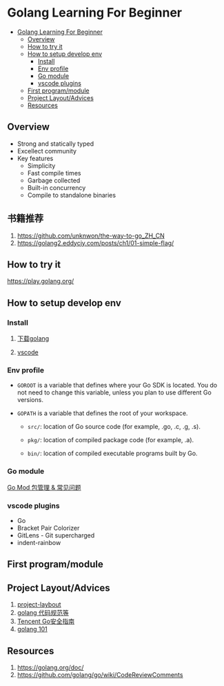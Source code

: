 # Golang Learning For Beginner

- [Golang Learning For Beginner](#golang-learning-for-beginner)
  - [Overview](#overview)
  - [How to try it](#how-to-try-it)
  - [How to setup develop env](#how-to-setup-develop-env)
    - [Install](#install)
    - [Env profile](#env-profile)
    - [Go module](#go-module)
    - [vscode plugins](#vscode-plugins)
  - [First program/module](#first-programmodule)
  - [Project Layout/Advices](#project-layoutadvices)
  - [Resources](#resources)
  
## Overview
* Strong and statically typed
* Excellect community
* Key features
  * Simplicity
  * Fast compile times
  * Garbage collected
  * Built-in concurrency
  * Compile to standalone binaries
 
 
## 书籍推荐
1. https://github.com/unknwon/the-way-to-go_ZH_CN
2. https://golang2.eddycjy.com/posts/ch1/01-simple-flag/


## How to try it

https://play.golang.org/

## How to setup develop env

### Install

1. [下载golang](https://golang.org/dl/)

2. [vscode](https://code.visualstudio.com/)

### Env profile

* `GOROOT` is a variable that defines where your Go SDK is located. You do not need to change this variable, unless you plan to use different Go versions.

* `GOPATH` is a variable that defines the root of your workspace.

    * `src/`: location of Go source code (for example, .go, .c, .g, .s).

    * `pkg/`: location of compiled package code (for example, .a).
  
    * `bin/`: location of compiled executable programs built by Go.

### Go module

[Go Mod 包管理 & 常见问题](https://colynn.github.io/2019-08-15-introducing_go_mod/)

### vscode plugins
* Go
* Bracket Pair Colorizer
* GitLens - Git supercharged
* indent-rainbow


## First program/module


## Project Layout/Advices

1. [project-laybout](https://github.com/golang-standards/project-layout)
2. [golang 代码规范等](https://colynn.github.io/2020-03-29-golang-101/)
3. [Tencent Go安全指南](https://github.com/Tencent/secguide/blob/main/Go%E5%AE%89%E5%85%A8%E6%8C%87%E5%8D%97.md)
4. [golang 101](https://go101.org/article/101.html)

## Resources

1. https://golang.org/doc/
2. https://github.com/golang/go/wiki/CodeReviewComments
